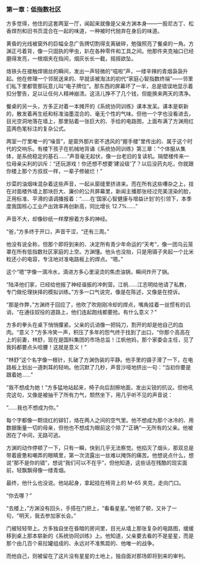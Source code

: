 ### **第一章：低指数社区**

方多觉得，他住的这套两室一厅，闻起来就像是父亲方渊本身——一股尼古丁、松香焊剂和旧书页混合在一起的味道，一种被时代抛弃在身后的味道。

黄昏的光线被窗外的巨幅全息广告牌切割得支离破碎，勉强照亮了餐桌的一角。方渊正弓着背，像一只固执的甲虫，趴在各种零件和工具之间。他那件夹克袖口已经磨得发亮，一根烟夹在指间，烟灰长长一截，摇摇欲坠。

烙铁头在接触焊锡丝的瞬间，发出一声轻微的“嗞啦”声，一缕辛辣的青烟袅袅升起。他在修理一个邻居送来的、早就该被淘汰的初代“家庭心智指数终端”——邻里们私下里都管那玩意儿叫“电子牌位”。那东西的屏幕坏了一半，总是错误地显示着扣分警告，足以让任何人精神崩溃。这活儿挣不了几个钱，但能换来两天的清净。

餐桌的另一头，方多正对着一本摊开的《系统协同训练》课本发呆。课本是崭新的，散发着再生纸和标准油墨混合的、毫无个性的气味。但他一个字也没看进去，目光空洞地落在墙上，那里贴着一张巨大的、手绘的电路图，上面布满了方渊用红蓝两色笔标注的复杂公式。

两室一厅里唯一的“噪音”，是窗外那片密不透风的“握手楼”里传出的、属于这个时代的交响乐。有楼下孩子在机械地背诵《系统协同训练》第三章：“个体服从集体，是系统稳定的基石……”声音毫无起伏，像一台老旧的复读机。隔壁楼传来一位母亲尖利的训斥：“还玩游戏！你还想不想要‘建设级’了？以后没药丸吃，你就跟你楼上那个方叔叔一样，一辈子修破烂！”

炒菜的油烟味混杂着这些声音，一起从窗缝里挤进来。而在所有这些嘈杂之上，挂在对面楼外墙上那块巨大、廉价的公共屏幕里，新闻主播那张经过完美渲染的脸，正用标准、平滑的语调播报着：“……在‘国家心智健康与增益计划’的引领下，本季度我国核心工业产出效率再创新高，同比增长 12.7%……”

声音不大，却像砂纸一样摩擦着方多的神经。

“爸，”方多终于开口，声音干涩，“还有三周。”

他没有说全称，但那个即将到来的、决定所有青少年命运的“天考”，像一团乌云笼罩在所有低指数社区家庭的上空。方渊懂。他头也没抬，只是用镊子夹起一个比米粒还小的电容，专注地对准电路板上的焊点。“嗯。”

这个“嗯”字像一滴冷水，滴进方多心里滚烫的焦虑油锅，瞬间炸开了锅。

“陆泽他们家，已经给他报了神经谐振的冲刺营。江帆……江志明给他请了私教，专门做伦理抉择的模拟训练。”方多一口气说完，像是在陈述，又像是在控诉。

“那是作弊，”方渊终于回应了，他吹了吹刚刚冷却的焊点，嘴角挂着一丝惯有的讥诮，“在通往奴役的道路上，他们连起跑线都要抢。有什么意义？”

方多的拳头在桌下悄悄攥紧。父亲的讥诮像一把钝刀，割开的却是他自己的血肉。“意义？”方多冷笑一声，积压了多年的怨气终于找到了出口，“你那个高高在上的前妻，林舒，现在是国科集团的市场总监！江帆他妈，那个家委会主任，见了我妈都要点头哈腰！这就是意义！”

“林舒”这个名字像一根针，扎破了方渊伪装的平静。他手里的镊子滑了一下，在电路板上划出一道刺耳的轻响。他沉默了几秒，声音沙哑地挤出一句：“当初你要是跟着她……”

“我不想成为她！”方多猛地站起来，椅子向后刮擦地面，发出尖锐的抗议。但他吼完这句，又像是被抽干了所有力气，颓然坐下，用几乎听不见的声音说：

“……我也不想成为你。”

每个字都像一颗烧红的铆钉，烙在两人之间的空气里。他不想成为那个冰冷的、用数据衡量一切的母亲，但他也不想成为眼前这个除了“正确”一无所有的父亲。他被困在了中间，无路可逃。

方渊的动作停顿了一下，只有一瞬，快到几乎无法察觉。他掐灭了烟头，那双总是带着疲惫和嘲弄的眼睛里，第一次流露出一丝难以掩饰的痛苦。他想说点什么，想说“那不是你的错”，想说“我们可以不在乎”，但他知道，这些话在残酷的现实面前，轻飘飘得像一缕青烟。

最终，他什么也没说。他站起身，拿起挂在椅背上的 M-65 夹克，走向门口。

“你去哪？”

“去楼上，”方渊没有回头，手搭在门把上，“看看星星。”他顿了顿，又补了一句，“明天，我去参加家长会。”

门被轻轻带上。方多独自坐在昏暗的房间里，目光从墙上那张复杂的电路图，缓缓移到桌上那本崭新的《系统协同训练》上。他知道，父亲要去看的不是星星，而是那个由几百个易拉罐组成的、永远对不准焦距的、他唯一的战争。

而他自己，则被留在了这片没有星星的土地上，独自面对那场即将到来的审判。
